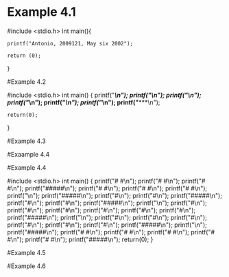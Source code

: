# Example 4.1

#include <stdio.h>
int main(){
	
	printf("Antonio, 2009121, May six 2002");
	
	return (0);
}

#Example 4.2

#include <stdio.h> 
 int main() 
 {
	printf("*****\n");
	printf("*\n");
	printf("*\n");
	printf("***\n");
	printf("*\n");
	printf("*\n");
	printf("*****\n");

	return(0);
}

#Example 4.3



#Exaample 4.4



#Example 4.4

#include <stdio.h> 
 int main() 
 {
	printf("#   #\n");
	printf("#   #\n");
	printf("#   #\n");
	printf("#####\n");
	printf("#   #\n");
	printf("#   #\n");
	printf("#   #\n");
	printf("\n");
	printf("#####\n");
	printf("#\n");
	printf("#\n");
	printf("#####\n");
	printf("#\n");
	printf("#\n");
	printf("#####\n");
	printf("\n");
	printf("#\n");
	printf("#\n");
	printf("#\n");
	printf("#\n");
	printf("#\n");
	printf("#\n");
	printf("#####\n");
	printf("\n");
	printf("#\n");
	printf("#\n");
	printf("#\n");
	printf("#\n");
	printf("#\n");
	printf("#\n");
	printf("#####\n");
	printf("\n");
	printf("#####\n");
	printf("#   #\n");
	printf("#   #\n");
	printf("#   #\n");
	printf("#   #\n");
	printf("#   #\n");
	printf("#####\n");
	return(0);
}

#Example 4.5



#Example 4.6



